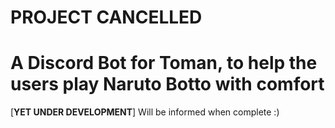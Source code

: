 # PROJECT CANCELLED

# A Discord Bot for Toman, to help the users play Naruto Botto with comfort

[**YET UNDER DEVELOPMENT**]
Will be informed when complete :)
